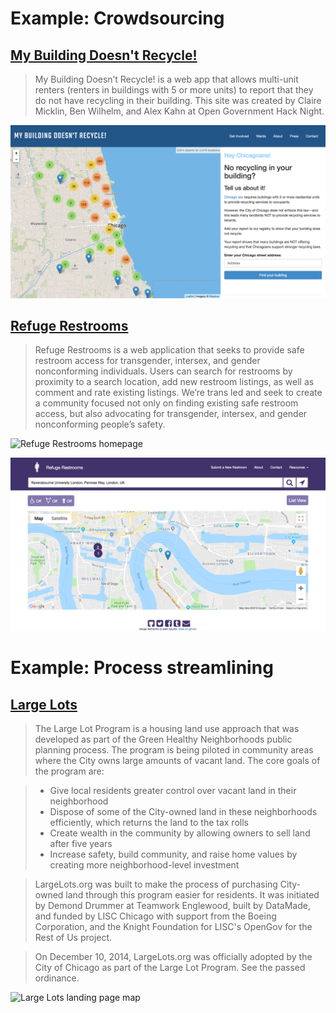
# Example: Crowdsourcing

## [My Building Doesn't Recycle!](http://mybuildingdoesntrecycle.com/)

>My Building Doesn’t Recycle! is a web app that allows multi-unit renters (renters in buildings with 5 or more units) to report that they do not have recycling in their building. This site was created by Claire Micklin, Ben Wilhelm, and Alex Kahn at Open Government Hack Night.

![Landing page map of My Building Doesn't Recycle!](/images/recylcing.png)

## [Refuge Restrooms](https://www.refugerestrooms.org/)

>Refuge Restrooms is a web application that seeks to provide safe restroom access for transgender, intersex, and gender nonconforming individuals. Users can search for restrooms by proximity to a search location, add new restroom listings, as well as comment and rate existing listings.
>We’re trans led and seek to create a community focused not only on finding existing safe restroom access, but also advocating for transgender, intersex, and gender nonconforming people’s safety.

![Refuge Restrooms homepage](/images/refuge_restrooms1.png)

![Refuge Restrooms around Ravensbourne University, London](/images/refuge_restrooms2.png)

# Example: Process streamlining

## [Large Lots](https://largelots.org/)

>The Large Lot Program is a housing land use approach that was developed as part of the Green Healthy Neighborhoods public planning process. The program is being piloted in community areas where the City owns large amounts of vacant land. The core goals of the program are:

> - Give local residents greater control over vacant land in their neighborhood
> - Dispose of some of the City-owned land in these neighborhoods efficiently, which returns the land to the tax rolls
> - Create wealth in the community by allowing owners to sell land after five years
> - Increase safety, build community, and raise home values by creating more neighborhood-level investment

>LargeLots.org was built to make the process of purchasing City-owned land through this program easier for residents. It was initiated by Demond Drummer at Teamwork Englewood, built by DataMade, and funded by LISC Chicago with support from the Boeing Corporation, and the Knight Foundation for LISC's OpenGov for the Rest of Us project.

>On December 10, 2014, LargeLots.org was officially adopted by the City of Chicago as part of the Large Lot Program. See the passed ordinance.

![Large Lots landing page map](https://datamade.us/images/our-work/large-lots.png)
